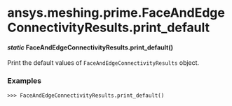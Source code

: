 <a id="ansys-meshing-prime-faceandedgeconnectivityresults-print-default"></a>

# ansys.meshing.prime.FaceAndEdgeConnectivityResults.print_default

<a id="ansys.meshing.prime.FaceAndEdgeConnectivityResults.print_default"></a>

#### *static* FaceAndEdgeConnectivityResults.print_default()

Print the default values of `FaceAndEdgeConnectivityResults` object.

### Examples

```pycon
>>> FaceAndEdgeConnectivityResults.print_default()
```

<!-- !! processed by numpydoc !! -->
